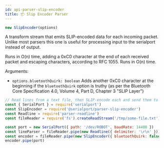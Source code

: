 ```yaml
---
id: api-parser-slip-encoder
title: 📦 Slip Encoder Parser
---
```

```ts
new SlipEncoder(options)
```

A transform stream that emits SLIP-encoded data for each incoming packet. Unlike most parsers this one is useful for processing input to the serialport instead of output.

Runs in O(n) time, adding a 0xC0 character at the end of each received packet and escaping characters, according to RFC 1055. Runs in O(n) time.

Arguments:
- `options.bluetoothQuirk: boolean` Adds another 0xC0 character at the beginning if the `bluetoothQuirk` option is truthy (as per the Bluetooth Core Specification 4.0, Volume 4, Part D, Chapter 3 "SLIP Layer")

```js
// Read lines from a text file, then SLIP-encode each and send them to a serial port
const { SerialPort } = require('serialport')
const SlipEncoder = require('@serialport/parser-slip-encoder')
const Readline = require('parser-readline')
const fileReader = require('fs').createReadStream('/tmp/some-file.txt')

const port = new SerialPort({ path: '/dev/ROBOT', baudRate: 14400 })
const lineParser = fileReader.pipe(new Readline({ delimiter: '\r\n' }))
const encoder = fileReader.pipe(new SlipEncoder({ bluetoothQuirk: false }))
encoder.pipe(port)
```
